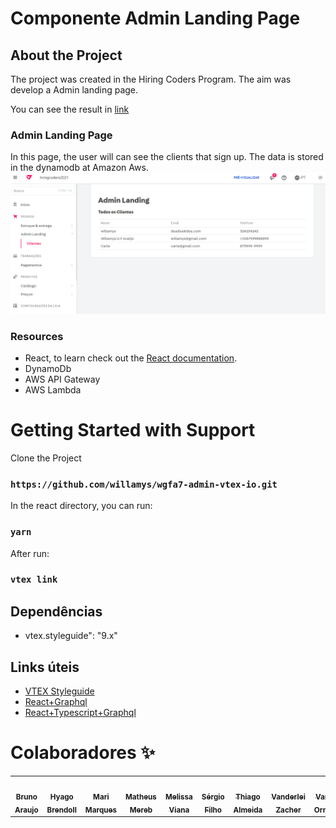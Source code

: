 # Componente Admin Landing Page

## About the Project

The project was created in the Hiring Coders Program. The aim was develop a Admin landing page.

You can see the result in [link](https://wgfa7--hiringcoders2021.myvtex.com/admin/iotraining)
 
 ### Admin Landing Page
 
 In this page, the user will can see the clients that sign up. The data is stored in the dynamodb at Amazon Aws.
 ![Main Page](https://github.com/willamys/wgfa7-admin-vtex-io/blob/master/docs/adminpage.PNG)


### Resources

- React, to learn check out the [React documentation](https://reactjs.org/).
- DynamoDb
- AWS API Gateway
- AWS Lambda

# Getting Started with Support

Clone the Project

### `https://github.com/willamys/wgfa7-admin-vtex-io.git`

In the react directory, you can run:

### `yarn`

After run:

### `vtex link`

## Dependências
- vtex.styleguide": "9.x"
  
## Links úteis
- [VTEX Styleguide](https://styleguide.vtex.com/)
- [React+Graphql](https://vtex.io/docs/getting-started/desenvolva-componentes-usando-vtex-io-e-react/6/)
- [React+Typescript+Graphql](https://www.apollographql.com/docs/react/v2/development-testing/static-typing/)

# Colaboradores ✨
<table>
  <tr>
    <td align="center"><a href="https://github.com/brunotda"><img src="https://avatars0.githubusercontent.com/u/15007670?v=4" width="100px;" alt=""/><br /><sub><b>Bruno Araujo</b></sub></a></td>
    <td align="center"><a href="https://github.com/brendoll"><img src="https://avatars0.githubusercontent.com/u/5557733?v=4" width="100px;" alt=""/><br /><sub><b>Hyago Brendoll</b></sub></a></td>
    <td align="center"><a href="https://github.com/marim77"><img src="https://avatars0.githubusercontent.com/u/87247438?v=4" width="100px;" alt=""/><br /><sub><b>Mari Marques</b></sub></a></td>
    <td align="center"><a href="https://github.com/matheusmereb"><img src="https://avatars0.githubusercontent.com/u/79163839?v=4" width="100px;" alt=""/><br /><sub><b>Matheus Mereb</b></sub></a></td>
    <td align="center"><a href="https://github.com/melissareboucas"><img src="https://avatars0.githubusercontent.com/u/86539553?v=4" width="100px;" alt=""/><br /><sub><b>Melissa Viana</b></sub></a></td>
     <td align="center"><a href="https://github.com/sergiofdf"><img src="https://avatars0.githubusercontent.com/u/84455399?v=4" width="100px;" alt=""/><br /><sub><b>Sérgio Filho</b></sub></a></td>
    <td align="center"><a href="https://github.com/kyothiago"><img src="https://avatars0.githubusercontent.com/u/20112201?v=4" width="100px;" alt=""/><br /><sub><b>Thiago Almeida</b></sub></a></td>
    <td align="center"><a href="https://github.com/vanzacher"><img src="https://avatars0.githubusercontent.com/u/60407938?v=4" width="100px;" alt=""/><br /><sub><b>Vanderlei Zacher</b></sub></a></td>
    <td align="center"><a href="https://github.com/VanessaOrmonde"><img src="https://avatars0.githubusercontent.com/u/74844964?v=4" width="100px;" alt=""/><br /><sub><b>Vanessa Ormonde</b></sub></a></td>
    <td align="center"><a href="https://github.com/willamys"><img src="https://avatars0.githubusercontent.com/u/1679148?v=4" width="100px;" alt=""/><br /><sub><b>Willamys Araújo</b></sub></a></td>
  </tr>
</table>
